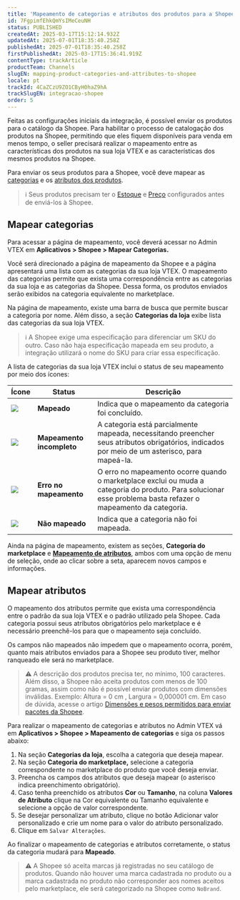 ```yaml
---
title: 'Mapeamento de categorias e atributos dos produtos para a Shopee'
id: 7FgpimfEhkQmYsIMeCeuNH
status: PUBLISHED
createdAt: 2025-03-17T15:12:14.932Z
updatedAt: 2025-07-01T18:35:40.258Z
publishedAt: 2025-07-01T18:35:40.258Z
firstPublishedAt: 2025-03-17T15:36:41.919Z
contentType: trackArticle
productTeam: Channels
slugEN: mapping-product-categories-and-attributes-to-shopee
locale: pt
trackId: 4CaZCzU9ZO1CByH0haZ9hA
trackSlugEN: integracao-shopee
order: 5
---
```


Feitas as configurações iniciais da integração, é possível enviar os produtos para o catálogo da Shopee. Para habilitar o processo de catalogação dos produtos na Shopee, permitindo que eles fiquem disponíveis para venda em menos tempo, o seller precisará realizar o mapeamento entre as características dos produtos na sua loja VTEX e as características dos mesmos produtos na Shopee.  

Para enviar os seus produtos para a Shopee, você deve mapear as [categorias](/pt/tutorial/o-que-e-uma-categoria--6HV4Q3E2FauUoOQoiCCgCg) e os [atributos dos produtos](/pt/tracks/catalogo-101--5AF0XfnjfWeopIFBgs3LIQ/2NQoBv8m4Yz3oQaLgDRagP).  

> ℹ️ Seus produtos precisam ter o [Estoque](/pt/tutorial/estoque--6oIxvsVDTtGpO7y6zwhGpb) e [Preço](/pt/tracks/precos-101--6f8pwCns3PJHqMvQSugNfP) configurados antes de enviá-los à Shopee.  

## Mapear categorias

Para acessar a página de mapeamento, você deverá acessar no Admin VTEX em **Aplicativos > Shopee > Mapear Categorias.**

Você será direcionado a página de mapeamento da Shopee e a página apresentará uma lista com as categorias da sua loja VTEX. O mapeamento das categorias permite que exista uma correspondência entre as categorias da sua loja e as categorias da Shopee. Dessa forma, os produtos enviados serão exibidos na categoria equivalente no marketplace.  

Na página de mapeamento, existe uma barra de busca que permite buscar a categoria por nome. Além disso, a seção **Categorias da loja** exibe lista das categorias da sua loja VTEX.  

> ℹ️ A Shopee exige uma especificação para diferenciar um SKU do outro. Caso não haja especificação mapeada em seu produto, a integração utilizará o nome do SKU para criar essa especificação.  

A lista de categorias da sua loja VTEX inclui o status de seu mapeamento por meio dos ícones:  

| **Ícone** | **Status** | **Descrição** |
| ---------- | ---------- | ---------- | 
| <img class="shadow-4" src="https://cdn.statically.io/gh/vtexdocs/help-center-content/refs/heads/main/docs/pt/tracks/integracao-shopee/mapeamento-de-categorias-e-atributos-dos-produtos-para-a-shopee_1.JPG" /> | **Mapeado**| Indica que o mapeamento da categoria foi concluído. | 
| <img class="shadow-4" src="https://cdn.statically.io/gh/vtexdocs/help-center-content/refs/heads/main/docs/pt/tracks/integracao-shopee/mapeamento-de-categorias-e-atributos-dos-produtos-para-a-shopee_2.JPG" /> | **Mapeamento incompleto** | A categoria está parcialmente mapeada, necessitando preencher seus atributos obrigatórios, indicados por meio de um asterisco, para mapeá-la. | 
| <img class="shadow-4" src="https://cdn.statically.io/gh/vtexdocs/help-center-content/refs/heads/main/docs/pt/tracks/integracao-shopee/mapeamento-de-categorias-e-atributos-dos-produtos-para-a-shopee_3.JPG" /> | **Erro no mapeamento** | O erro no mapeamento ocorre quando o marketplace exclui ou muda a categoria do produto.  Para solucionar esse problema basta refazer o mapeamento da categoria. | 
| <img class="shadow-4" src="https://cdn.statically.io/gh/vtexdocs/help-center-content/refs/heads/main/docs/pt/tracks/integracao-shopee/mapeamento-de-categorias-e-atributos-dos-produtos-para-a-shopee_4.JPG" /> | **Não mapeado** | Indica que a categoria não foi mapeada. |  

Ainda na página de mapeamento, existem as seções, **Categoria do marketplace** e **[Mapeamento de atributos](#mapear-atributos)**, ambos com uma opção de menu de seleção, onde ao clicar sobre a seta, aparecem novos campos e informações.

## Mapear atributos

O mapeamento dos atributos permite que exista uma correspondência entre o padrão da sua loja VTEX e o padrão utilizado pela Shopee. Cada categoria possui seus atributos obrigatórios pelo marketplace e é necessário preenchê-los para que o mapeamento seja concluído.  

Os campos não mapeados não impedem que o mapeamento ocorra, porém, quanto mais atributos enviados para a Shopee seu produto tiver, melhor ranqueado ele será no marketplace.  

> ⚠️ A descrição dos produtos precisa ter, no mínimo, 100 caracteres. Além disso, a Shopee não aceita produtos com menos de 100 gramas, assim como não é possível enviar produtos com dimensões inválidas. Exemplo: Altura = 0 cm , Largura = 0,000001 cm. Em caso de dúvida, acesse o artigo [Dimensões e pesos permitidos para enviar pacotes da Shopee](https://seller.shopee.com.br/edu/article/3305/dimensoes-e-pesos-permitidos-para-enviar-pacotes-na-shopee).

Para realizar o mapeamento de categorias e atributos no Admin VTEX vá em **Aplicativos > Shopee > Mapeamento de categorias** e siga os passos abaixo:  

1. Na seção **Categorias da loja**, escolha a categoria que deseja mapear.  
2. Na seção **Categoria do marketplace,** selecione a categoria correspondente no marketplace do produto que você deseja enviar.  
3. Preencha os campos dos atributos que deseja mapear (o asterisco indica preenchimento obrigatório).  
4. Caso tenha preenchido os atributos **Cor** ou **Tamanho**, na coluna **Valores de Atributo** clique na Cor equivalente ou Tamanho equivalente e selecione a opção de valor correspondente.  
5. Se desejar personalizar um atributo, clique no botão Adicionar valor personalizado e crie um nome para o valor do atributo personalizado.  
6. Clique em `Salvar Alterações`.  

Ao finalizar o mapeamento de categorias e atributos corretamente, o status da categoria mudará para **Mapeado**.

> ⚠️ A Shopee só aceita marcas já registradas no seu catálogo de produtos. Quando não houver uma marca cadastrada no produto ou a marca cadastrada no produto não corresponder aos nomes aceitos pelo marketplace, ele será categorizado na Shopee como `NoBrand`.

